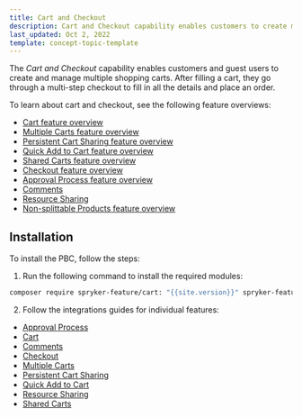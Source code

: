 ```yaml
---
title: Cart and Checkout
description: Cart and Checkout capability enables customers to create multiple carts and check out with ease.
last_updated: Oct 2, 2022
template: concept-topic-template
---
```


The *Cart and Checkout* capability enables customers and guest users to create and manage multiple shopping carts. After filling a cart, they go through a multi-step checkout to fill in all the details and place an order.

To learn about cart and checkout, see the following feature overviews:

* [Cart feature overview](/docs/pbc/all/cart-and-checkout/cart-feature-overview/cart-feature-overview.html)
* [Multiple Carts feature overview](/docs/pbc/all/cart-and-checkout/multiple-carts-feature-overview.html)
* [Persistent Cart Sharing feature overview](/docs/pbc/all/cart-and-checkout/persistent-cart-sharing-feature-overview.html)
* [Quick Add to Cart feature overview](/docs/pbc/all/cart-and-checkout/quick-add-to-cart-feature-overview.html)
* [Shared Carts feature overview](/docs/pbc/all/cart-and-checkout/shared-carts-feature-overview.html)
* [Checkout feature overview](/docs/pbc/all/cart-and-checkout/checkout-feature-overview/checkout-feature-overview.html)
* [Approval Process feature overview](/docs/pbc/all/cart-and-checkout/approval-process-feature-overview.html)
* [Comments](/docs/pbc/all/cart-and-checkout/comments-feature-overview.html#related-developer-articles)
* [Resource Sharing](/docs/pbc/all/cart-and-checkout/resource-sharing-feature-overview.html#related-developer-articles)
* [Non-splittable Products feature overview](/docs/pbc/all/cart-and-checkout/non-splittable-products-feature-overview.html)


## Installation

To install the PBC, follow the steps:

1. Run the following command to install the required modules:

```bash
composer require spryker-feature/cart: "{{site.version}}" spryker-feature/order-threshold: "{{site.version}}" spryker-feature/quick-add-to-cart: "{{site.version}}" spryker-feature/resource-sharing: "{{site.version}}" spryker-feature/shared-carts: "{{site.version}}" --update-with-dependencies
```

2. Follow the integrations guides for individual features:

* [Approval Process](/docs/pbc/all/cart-and-checkout/approval-process-feature-overview.html#related-developer-articles)
* [Cart](/docs/pbc/all/cart-and-checkout/cart-feature-overview/cart-feature-overview.html#related-developer-articles)
* [Comments](/docs/pbc/all/cart-and-checkout/comments-feature-overview.html#related-developer-articles)
* [Checkout](/docs/pbc/all/cart-and-checkout/checkout-feature-overview/checkout-feature-overview.html#related-developer-articles)
* [Multiple Carts](/docs/pbc/all/cart-and-checkout/multiple-carts-feature-overview.html#related-developer-articles)
* [Persistent Cart Sharing](/docs/pbc/all/cart-and-checkout/persistent-cart-sharing-feature-overview.html#related-developer-articles)
* [Quick Add to Cart](/docs/pbc/all/cart-and-checkout/quick-add-to-cart-feature-overview.html#related-developer-articles)
* [Resource Sharing](/docs/pbc/all/cart-and-checkout/resource-sharing-feature-overview.html#related-developer-articles)
* [Shared Carts](/docs/pbc/all/cart-and-checkout/shared-carts-feature-overview.html#related-developer-articles)
